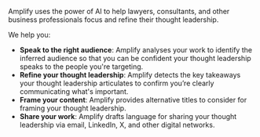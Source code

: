 Amplify uses the power of AI to help lawyers, consultants, and other business professionals focus and refine their thought leadership.

We help you:

- <b>Speak to the right audience</b>: Amplify analyses your work to identify the inferred audience so that you can be confident your thought leadership speaks to the people you're targeting.
- <b>Refine your thought leadership</b>: Amplify detects the key takeaways your thought leadership articulates to confirm you’re clearly communicating what's important.
- <b>Frame your content</b>: Amplify provides alternative titles to consider for framing your thought leadership.
- <b>Share your work</b>: Amplify drafts language for sharing your thought leadership via email, LinkedIn, X, and other digital networks.
